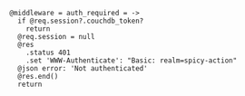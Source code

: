     @middleware = auth_required = ->
      if @req.session?.couchdb_token?
        return
      @req.session = null
      @res
        .status 401
        .set 'WWW-Authenticate': "Basic: realm=spicy-action"
      @json error: 'Not authenticated'
      @res.end()
      return
